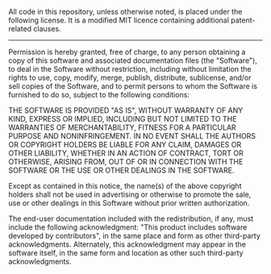 All code in this repository, unless otherwise noted, is placed under the following license.  It is a modified MIT licence containing additional patent-related clauses.

----

Permission is hereby granted, free of charge, to any person obtaining a copy of this software and associated documentation files (the "Software"), to deal in the Software without restriction, including without limitation the rights to use, copy, modify, merge, publish, distribute, sublicense, and/or sell copies of the Software, and to permit persons to whom the Software is furnished to do so, subject to the following conditions:

THE SOFTWARE IS PROVIDED "AS IS", WITHOUT WARRANTY OF ANY KIND, EXPRESS OR IMPLIED, INCLUDING BUT NOT LIMITED TO THE WARRANTIES OF MERCHANTABILITY, FITNESS FOR A PARTICULAR PURPOSE AND NONINFRINGEMENT. IN NO EVENT SHALL THE AUTHORS OR COPYRIGHT HOLDERS BE LIABLE FOR ANY CLAIM, DAMAGES OR OTHER LIABILITY, WHETHER IN AN ACTION OF CONTRACT, TORT OR OTHERWISE, ARISING FROM, OUT OF OR IN CONNECTION WITH THE SOFTWARE OR THE USE OR OTHER DEALINGS IN THE SOFTWARE.

Except as contained in this notice, the name(s) of the above copyright holders shall not be used in advertising or otherwise to promote the sale, use or other dealings in this Software without prior written authorization.

The end-user documentation included with the redistribution, if any, must include the following acknowledgment: "This product includes software developed  by contributors", in the same place and form as other third-party acknowledgments. Alternately, this acknowledgment may appear in the software itself, in the same form and location as other such third-party acknowledgments.
